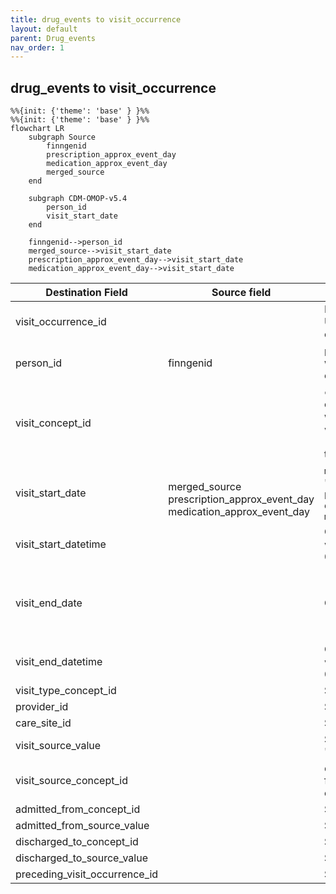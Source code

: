 ```yaml
---
title: drug_events to visit_occurrence
layout: default
parent: Drug_events
nav_order: 1
---
```


## drug_events to visit_occurrence

```mermaid
%%{init: {'theme': 'base' } }%%
%%{init: {'theme': 'base' } }%%
flowchart LR
    subgraph Source
        finngenid
        prescription_approx_event_day
        medication_approx_event_day
        merged_source
    end

    subgraph CDM-OMOP-v5.4
        person_id
        visit_start_date
    end

    finngenid-->person_id
    merged_source-->visit_start_date
    prescription_approx_event_day-->visit_start_date
    medication_approx_event_day-->visit_start_date
```

| Destination Field | Source field | Logic | Comment field |
| --- | --- | --- | --- |
| visit_occurrence_id |  |  Incremental integer. <br>   Unique value per combination of `source`+`index` | Generated |
| person_id | finngenid | `person_id` from person table where `person_source_value` equals `finngenid` |   Calculated|
| visit_concept_id |  | `concept_id_2` from concept_relationship table where `concept_id_1` equals `visit_source_concept_id` and `relationship_id` equals "Maps to".  | Calculated <br> NOTE: 0 when `visit_source_concept_id` is NULL |
| visit_start_date | <br>merged_source<br>prescription_approx_event_day<br>medication_approx_event_day | `merged_source` equals "PRESCRIPTION" then `prescription_approx_event_day` else `medication_approx_event_day`  | Calculated |
| visit_start_datetime |  | Calculated from  `visit_start_date` with time 00:00:0000 | Calculated |
| visit_end_date |  | Copied from `visit_start_date` | Copied <br> NOTE: There is no `visit_end_date` in the source data, it is set same as `visit_start_date` |
| visit_end_datetime |  | Calculated from  `visit_end_date` with time 00:00:0000 | Calculated |
| visit_type_concept_id |  |  Set 32879  - 'Registry' for all | Calculated |
| provider_id |  | Set 0 for all | Info not available|
| care_site_id |  | Set 0 for all | Info not available|
| visit_source_value |  |  String build as  "SOURCE=`PURCH`;INDEX=" | Calculated|
| visit_source_concept_id |  | `omop_concept_id` from fg_codes_info where `source` equals "PURCH"  | Calculated using the fg_codes_info table |
| admitted_from_concept_id |  | Set 0 for all  | Info not available  |
| admitted_from_source_value |  | Set NULL for all  | Info not available |
| discharged_to_concept_id |  | Set 0 for all | Info not available   |
| discharged_to_source_value |  | Set NULL for all | Info not available   |
| preceding_visit_occurrence_id |  | Set 0 for all  | Info not available   |
